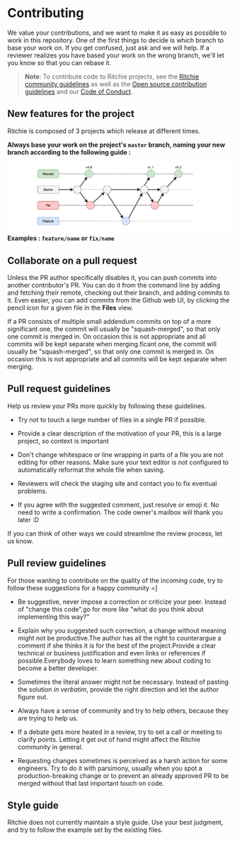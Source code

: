 <!-- Contributing from template
(https://github.com/docker/docker.github.io/blob/master/CONTRIBUTING.md) -->

# Contributing

We value your contributions, and we want to make it as easy
as possible to work in this repository. One of the first things to decide is
which branch to base your work on. If you get confused, just ask and we will
help. If a reviewer realizes you have based your work on the wrong branch, we'll
let you know so that you can rebase it.

>**Note**: To contribute code to Ritchie projects, see the
[Ritchie community guidelines](https://docs.ritchiecli.io/community)
>as well as the
[Open source contribution guidelines](https://opensource.guide/how-to-contribute/)
>and our
[Code of Conduct](https://github.com/ZupIT/ritchie-formulas/blob/master/CODE_OF_CONDUCT.md).

## New features for the project

Ritchie is composed of 3 projects which release at different times.

**Always base your work on the project's `master` branch, naming your new branch
according to the following guide :**

![Rit branchs](/docs/img/git-branchs.png)
**Examples : `feature/name` or `fix/name`**

## Collaborate on a pull request

Unless the PR author specifically disables it, you can push commits into another
contributor's PR. You can do it from the command line by adding and fetching
their remote, checking out their branch, and adding commits to it. Even easier,
you can add commits from the Github web UI, by clicking the pencil icon for a
given file in the **Files** view.

If a PR consists of multiple small addendum commits on top of a more significant
one, the commit will usually be "squash-merged", so that only one commit is
merged in. On occasion this is not appropriate and all commits will be kept
separate when merging.ficant one, the commit will usually be "squash-merged",
so that only one commit is merged in.
On occasion this is not appropriate and all commits will be kept separate
when merging.

## Pull request guidelines

Help us review your PRs more quickly by following these guidelines.

- Try not to touch a large number of files in a single PR if possible.

- Provide a clear description of the motivation of your PR, this is a large
  project, so context is important

- Don't change whitespace or line wrapping in parts of a file you are not
  editing for other reasons. Make sure your text editor is not configured to
  automatically reformat the whole file when saving.

- Reviewers will check the staging site and contact you to
fix eventual problems.

- If you agree with the suggested comment, just resolve or emoji it.
No need to write a confirmation.
The code owner's mailbox will thank you later :D

If you can think of other ways we could streamline the review process, let us
know.

## Pull review guidelines

For those wanting to contribute on the quality of the incoming code, try to
follow these suggestions for a happy community =]

- Be suggestive, never impose a correction or criticize your peer.
Instead of "change this code",go for more like
"what do you think about implementing this way?"

- Explain why you suggested such correction, a change without meaning might not
be productive.The author has all the right to counterargue a comment if she
thinks it is for the best of the project.Provide a clear technical or business
justification and even links or references if possible.Everybody loves to
learn something new about coding to become a better developer.

- Sometimes the literal answer might not be necessary. Instead of pasting the
solution _in verbatim_, provide the right direction
and let the author figure out.

- Always have a sense of community and try to help others,
because they are trying to help us.

- If a debate gets more heated in a review,
try to set a call or meeting to clarify points. Letting it get out of hand
might affect the Ritchie community in general.

- Requesting changes sometimes is perceived as a harsh action
for some engineers. Try to do it with parsimony, usually when you spot a
production-breaking change or to prevent an already approved PR to be merged
without that last important touch on code.

## Style guide

Ritchie does not currently maintain a style guide. Use your best judgment, and
try to follow the example set by the existing files.
